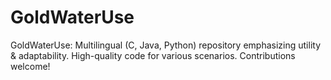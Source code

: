 # GoldWaterUse
GoldWaterUse: Multilingual (C, Java, Python) repository emphasizing utility &amp; adaptability. High-quality code for various scenarios. Contributions welcome!
